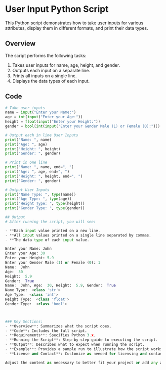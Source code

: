 # User Input Python Script

This Python script demonstrates how to take user inputs for various attributes, display them in different formats, and print their data types.

## Overview

The script performs the following tasks:
1. Takes user inputs for name, age, height, and gender.
2. Outputs each input on a separate line.
3. Prints all inputs on a single line.
4. Displays the data types of each input.

## Code

```python
# Take user inputs
name = input("Enter your Name:")
age = int(input("Enter your Age:"))
height = float(input("Enter your Height:"))
gender = bool(int(input("Enter your Gender Male (1) or Female (0):")))

# Output each in line User Inputs
print("Name: ", name)
print("Age: ", age)
print("Height: ", height)
print("Gender: ", gender)

# Print in one line
print("Name: ", name, end=", ")
print("Age: ", age, end=", ")
print("Height: ", height, end=", ")
print("Gender: ", gender)

# Output User Inputs
print("Name Type: ", type(name))
print("Age Type: ", type(age))
print("Height Type: ", type(height))
print("Gender Type: ", type(gender))

## Output
# After running the script, you will see:

- **Each input value printed on a new line.
- **All input values printed on a single line separated by commas.
- **The data type of each input value.

Enter your Name: John
Enter your Age: 30
Enter your Height: 5.9
Enter your Gender Male (1) or Female (0): 1
Name:  John
Age:  30
Height:  5.9
Gender:  True
Name:  John, Age:  30, Height:  5.9, Gender:  True
Name Type:  <class 'str'>
Age Type:  <class 'int'>
Height Type:  <class 'float'>
Gender Type:  <class 'bool'>



### Key Sections:
- **Overview**: Summarizes what the script does.
- **Code**: Includes the full script.
- **Requirements**: Specifies Python 3.x.
- **Running the Script**: Step-by-step guide to executing the script.
- **Output**: Describes what to expect when running the script.
- **Example**: Provides a sample run to illustrate how the script works.
- **License and Contact**: Customize as needed for licensing and contact information.

Adjust the content as necessary to better fit your project or add any additional information you find useful!
